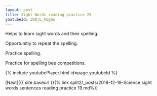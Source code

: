 ```yaml
---
layout: post
title: Sight Words reading practice 28
youtubeId: ZR8jL_kQgeo
---
```

 
 
Helps to learn sight words and their spelling.

Opportunitiy to repeat the spelling. 

Practice spelling. 
 
Practice for spelling bee competitions. 
 
{% include youtubePlayer.html id=page.youtubeId %}
 
 

[Next]({{ site.baseurl }}{% link  split2/_posts/2018-12-19-Science sight words sentences reading practice 19.md%})
 
